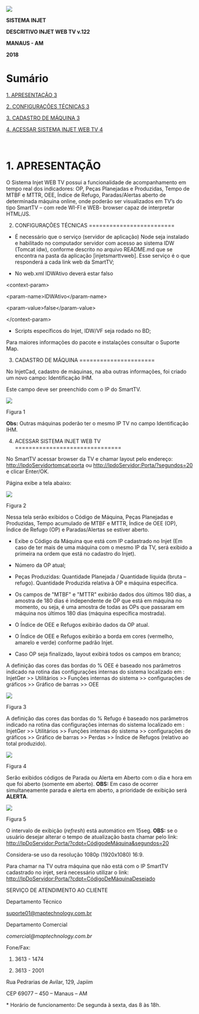 ![](media/4c7d5341c1ed6a2207d9ef12f8eee9dc.jpg)

**SISTEMA INJET**

**DESCRITIVO INJET WEB TV v.122**

**MANAUS - AM**

**2018**

Sumário
=======

[1. APRESENTAÇÃO 3](#apresentação)

[2. CONFIGURAÇÕES TÉCNICAS 3](#configurações-técnicas)

[3. CADASTRO DE MÁQUINA 3](#cadastro-de-máquina)

[4. ACESSAR SISTEMA INJET WEB TV 4](#acessar-sistema-injet-web-tv)

<br>1. APRESENTAÇÃO
===================

O Sistema Injet WEB TV possui a funcionalidade de acompanhamento em tempo real
dos indicadores: OP, Peças Planejadas e Produzidas, Tempo de MTBF e MTTR, OEE,
Índice de Refugo, Paradas/Alertas aberto de determinada máquina online, onde
poderão ser visualizados em TV’s do tipo SmartTV – com rede WI-FI e WEB- browser
capaz de interpretar HTML/JS.

2. CONFIGURAÇÕES TÉCNICAS
=========================

-   É necessário que o serviço (servidor de aplicação) Node seja instalado e
    habilitado no computador servidor com acesso ao sistema IDW (Tomcat idw),
    conforme descrito no arquivo README.md que se encontra na pasta da aplicação
    [injetsmarttvweb]. Esse serviço é o que responderá a cada link web da
    SmartTV;

-   No web.xml IDWAtivo deverá estar falso

\<context-param\>

\<param-name\>IDWAtivo\</param-name\>

\<param-value\>false\</param-value\>

\</context-param\>

-   Scripts específicos do Injet, IDW/VF seja rodado no BD;

Para maiores informações do pacote e instalações consultar o Suporte Map.

3. CADASTRO DE MÁQUINA
======================

No InjetCad, cadastro de máquinas, na aba outras informações, foi criado um novo
campo: Identificação IHM.

Este campo deve ser preenchido com o IP do SmartTV.

![](media/0fcfa2320118f65763d8121c91369099.png)

Figura 1

**Obs:** Outras máquinas poderão ter o mesmo IP TV no campo Identificação IHM.

4. ACESSAR SISTEMA INJET WEB TV
===============================

No SmartTV acessar browser da TV e chamar layout pelo endereço:
<http://IpdoServidortomcat:porta> ou <http://IpdoServidor:Porta/?segundos=20> e
clicar Enter/OK.

Página exibe a tela abaixo:

![](media/a4c71a89fcd1c59280b94a4fd3423413.png)

Figura 2

Nessa tela serão exibidos o Código de Máquina, Peças Planejadas e Produzidas,
Tempo acumulado de MTBF e MTTR, Índice de OEE (OP), Índice de Refugo (OP) e
Paradas/Alertas se estiver aberto.

-   Exibe o Código da Máquina que está com IP cadastrado no Injet (Em caso de
    ter mais de uma máquina com o mesmo IP da TV, será exibido a primeira na
    ordem que está no cadastro do Injet).

-   Número da OP atual;

-   Peças Produzidas: Quantidade Planejada / Quantidade líquida (bruta –
    refugo). Quantidade Produzida relativa à OP e máquina específica.

-   Os campos de "MTBF" e "MTTR" exibirão dados dos últimos 180 dias, a amostra
    de 180 dias é independente de OP que está em máquina no momento, ou seja, é
    uma amostra de todas as OPs que passaram em máquina nos últimos 180 dias
    (máquina específica mostrada).

-   O Índice de OEE e Refugos exibirão dados da OP atual.

-   O Índice de OEE e Refugos exibirão a borda em cores (vermelho, amarelo e
    verde) conforme padrão Injet.

-   Caso OP seja finalizado, layout exibirá todos os campos em branco;

A definição das cores das bordas do % OEE é baseado nos parâmetros indicado na
rotina das configurações internas do sistema localizado em : InjetGer \>\>
Utilitários \>\> Funções internas do sistema \>\> configurações de gráficos \>\>
Gráfico de barras \>\> OEE

![](media/1492538d51f104e8322ed9ac2baeee2f.png)

Figura 3

A definição das cores das bordas do % Refugo é baseado nos parâmetros indicado
na rotina das configurações internas do sistema localizado em : InjetGer \>\>
Utilitários \>\> Funções internas do sistema \>\> configurações de gráficos \>\>
Gráfico de barras \>\> Perdas \>\> Índice de Refugos (relativo ao total
produzido).

![](media/59efefe1101bd5dc37ccbf1cc697553c.png)

Figura 4

Serão exibidos códigos de Parada ou Alerta em Aberto com o dia e hora em que foi
aberto (somente em aberto). **OBS:** Em caso de ocorrer simultaneamente parada e
alerta em aberto, a prioridade de exibição será **ALERTA**.

![](media/308307a540be3d7dd9cf33029625c356.png)

Figura 5

O intervalo de exibição (*refresh*) está automático em 15seg. **OBS:** se o
usuário desejar alterar o tempo de atualização basta chamar pelo link:
<http://IpDoServidor:Porta/?cdpt=CódigodeMáquina&segundos=20>

Considera-se uso da resolução 1080p (1920x1080) 16:9.

Para chamar na TV outra máquina que não está com o IP SmartTV cadastrado no
injet, será necessário utilizar o link:
<http://IpDoServidor:Porta/?cdpt=CódigoDeMáquinaDesejado>

SERVIÇO DE ATENDIMENTO AO CLIENTE

Departamento Técnico

<suporte01@maptechnology.com.br>

Departamento Comercial

*comercial\@maptechnology.com.br*

Fone/Fax:

1.  3613 - 1474

2.  3613 - 2001

Rua Pedrarias de Avilar, 129, Japiim

CEP 69077 – 450 – Manaus – AM

\* Horário de funcionamento: De segunda à sexta, das 8 às 18h.
